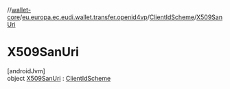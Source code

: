 //[wallet-core](../../../../index.md)/[eu.europa.ec.eudi.wallet.transfer.openid4vp](../../index.md)/[ClientIdScheme](../index.md)/[X509SanUri](index.md)

# X509SanUri

[androidJvm]\
object [X509SanUri](index.md) : [ClientIdScheme](../index.md)
